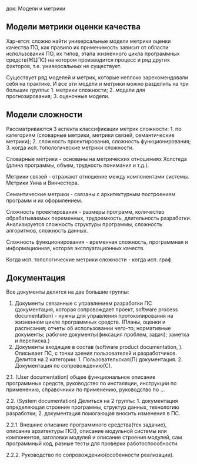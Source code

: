 док: Модели и метрики

## Модели метрики оценки качества

Хар-ется: сложно найти универсальные модели метрики оценки качества ПО, как правило их применимость зависит от области использования ПО, их типов, этапа жизненного цикла программных средств(ЖЦПС) на котором производится процесс и ряд других факторов, т.е. универсальных не существует.

Существует ряд моделей и метрик, которые неплохо зарекомендовали себя на практике. И все эти модели и метрики можно разделить на три большие группы: 1. метрики сложности; 2. модели для прогнозирования; 3. оценочные модели.

## Модели сложности

Рассматриваются 3 аспекта классификации метрик сложности: 1. по категориям (словарные метрики, метрики связей, семантические метрики); 2. сложность проектирования, сложность функционирования; 3. когда исп. топологические метрики сложности.

Словарные метрики - основаны на метрических отношениях Холстеда (длина программы, объем, трудность понимания и т.д.).

Метрики связей - отражают отношение между компонентами системы. Метрики Уина и Винчестера.

Семантические метрики - связаны с архитектурным построением программ и их оформлением.

Сложность проектирования - размеры программ, количество обрабатываемых переменных, трудоемкость, длительность разработки. Анализируется сложность структуры программы, сложность алгоритмов, сложность данных.

Сложность функционирования - временная сложность, программная и информационная, которая эксплуатационных качеств.

Когда исп. топологические метрики сложности - когда исп. граф.

## Документация

Все документы делятся на две большие группы:

1. Документы связанные с управлением разработки ПС (документация, которая сопровождает проект, software process documentation) - нужны для управления протоколирования на жизненном цикле программных средств. (Планы, оценки и расписания; отчеты об использовании *чего-то*; нормативные документы; рабочие документы(фиксация проблем, задач); заметка и переписка.) 
2. Документы входящие в состав (software product documentation, ). Описывает ПС, с точки зрения пользователей и разработчиков. Делится на 2 категории: 1. Пользовательская(П) документация. 2. Документация по сопровождению(С).

2.1. (User documentation) общее функциональное описание программных средств, руководство по инсталяции, инструкции по применению, справочники по применению, руководство по ...

2.2. (System documentation) Делиться на 2 группы: 1. документация определяющая строение программы, структур данных, технологию разработки; 2. документация помогающая вносить изменения в ПС.

2.2.1. Внешние описание программного средства(тех задание), описание архитектуры ПС(), описание модульной системы или компонентов, заголовки модулей и описание строения модулей, сам программный код, разные тесты для проверки работоспособности.

2.2.2. Руководство по сопровождению(особенности реализации). 